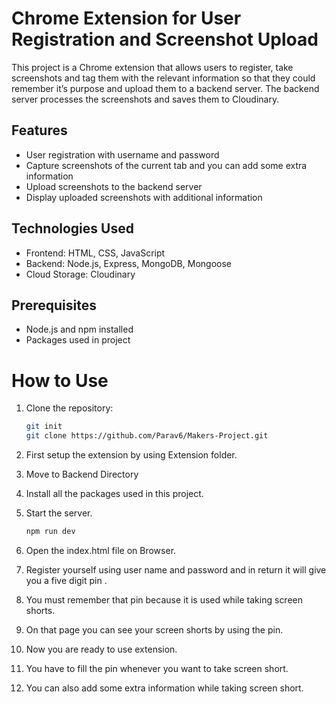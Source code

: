 # Chrome Extension for User Registration and Screenshot Upload

This project is a Chrome extension that allows users to register, take screenshots and tag them with the relevant information so that they could remember it’s purpose and upload them to a backend server. The backend server processes the screenshots and saves them to Cloudinary.

## Features

- User registration with username and password 
- Capture screenshots of the current tab and you can add some extra information
- Upload screenshots to the backend server
- Display uploaded screenshots with additional information

## Technologies Used

- Frontend: HTML, CSS, JavaScript
- Backend: Node.js, Express, MongoDB, Mongoose
- Cloud Storage: Cloudinary


## Prerequisites

- Node.js and npm installed
- Packages used in project

# How to Use 

1. Clone the repository:

   ```sh
   git init
   git clone https://github.com/Parav6/Makers-Project.git

2. First setup the extension by using Extension folder.

3. Move to Backend Directory

4. Install all the packages used in this project.

5. Start the server.

   ```sh
   npm run dev

6. Open the index.html file on Browser.

7. Register yourself using user name and password and in return it will give you a five digit pin .

8. You must remember that pin because it is used while taking screen shorts.

9. On that page you can see your screen shorts by using the pin.

10. Now you are ready to use extension.

11. You have to fill the pin whenever you want to take screen short.

12. You can also add some extra information while taking screen short.










